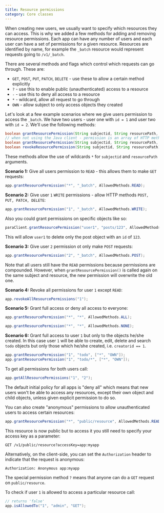 ```yaml
---
title: Resource permissions
category: Core classes
---
```


When creating new users, we usually want to specify which resources they can access. This is why we added a few methods
for adding and removing resource permissions. Each app can have any number of users and each user can have a set of
permissions for a given resource. Resources are identified by name, for example the `_batch` resource would represent
requests going to `/v1/_batch`.

There are several methods and flags which control which requests can go through. These are:
- `GET`, `POST`, `PUT`, `PATCH`, `DELETE` - use these to allow a certain method explicitly
- `?` - use this to enable public (unauthenticated) access to a resource
- `-` - use this to deny all access to a resource
- `*` - wildcard, allow all request to go through
- `OWN` - allow subject to only access objects they created

Let's look at a few example scenarios where we give users permission to access the `_batch`. We have two users - user
one with `id = 1` and user two with `id = 2`. We'll use the following methods:

```java
boolean grantResourcePermission(String subjectid, String resourcePath, EnumSet<AllowedMethods> permission);
// when not using the Java client - permission is an array of HTTP methods
boolean grantResourcePermission(String subjectid, String resourcePath, String[] permission);
boolean revokeResourcePermission(String subjectid, String resourcePath);
```

These methods allow the use of wildcards `*` for `subjectid` and `resourcePath` arguments.

**Scenario 1:** Give all users permission to `READ` - this allows them to make `GET` requests:

```java
app.grantResourcePermission("*", "_batch", AllowedMethods.READ);
```

**Scenario 2:** Give user `1` `WRITE` permissions - allow HTTP methods `POST, PUT, PATCH, DELETE`:

```java
app.grantResourcePermission("1", "_batch", AllowedMethods.WRITE);
```
Also you could grant permissions on specific objects like so:
```java
paraClient.grantResourcePermission("user1", "posts/123", AllowedMethods.DELETE);
```
This will allow `user1` to delete only the post object with an `id` of `123`.

**Scenario 3:** Give user `2` permission ot only make `POST` requests:

```java
app.grantResourcePermission("2", "_batch", AllowedMethods.POST);
```
Note that all users still have the `READ` permissions because permissions are compounded.
However, when `grantResourcePermission()` is called again on the same subject and resource, the new
permission will overwrite the old one.

**Scenario 4:** Revoke all permissions for user `1` except `READ`:

```java
app.revokeAllResourcePermissions("1");
```

**Scenario 5:** Grant full access or deny all access to everyone:
```java
app.grantResourcePermission("*", "*", AllowedMethods.ALL);
```
```java
app.grantResourcePermission("*", "*", AllowedMethods.NONE);
```
**Scenario 6:** Grant full access to user `1` but only to the objects he/she created. In this case user `1` will be able
to create, edit, delete and search `todo` objects but only those which he/she created, i.e. `creatorid == 1`.
```java
app.grantResourcePermission("1", "todo", ["*", "OWN"]);
app.grantResourcePermission("1", "todo/*", ["*", "OWN"]);
```

To get all permissions for both users call:

```java
app.getAllResourcePermissions("1", "2");
```

The default initial policy for all apps is "deny all" which means that new users won't be able to access any resources,
except their own object and child objects, unless given explicit permission to do so.

You can also create "anonymous" permissions to allow unauthenticated users to access certain resources:
```java
app.grantResourcePermission("*", "public/resource", AllowedMethods.READ, true);
```
This resource is now public but to access it you still need to specify your access key as a parameter:
```
GET /v1/public/resource?accessKey=app:myapp
```
Alternatively, on the client-side, you can set the `Authorization` header to indicate that the request is anonymous:
```
Authorization: Anonymous app:myapp
```

The special permission method `?` means that anyone can do a `GET` request on `public/resource`.

To check if user `1` is allowed to access a particular resource call:

```java
// returns 'false'
app.isAllowedTo("1", "admin", "GET");
```




